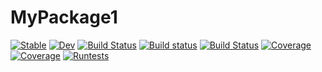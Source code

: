 # MyPackage1

[![Stable](https://img.shields.io/badge/docs-stable-blue.svg)](https://sandeshkatakam.github.io/MyPackage1.jl/stable)
[![Dev](https://img.shields.io/badge/docs-dev-blue.svg)](https://sandeshkatakam.github.io/MyPackage1.jl/dev)
[![Build Status](https://travis-ci.com/sandeshkatakam/MyPackage1.jl.svg?branch=master)](https://travis-ci.com/sandeshkatakam/MyPackage1.jl)
[![Build status](https://ci.appveyor.com/api/projects/status/rvegbaurw67ppytm?svg=true)](https://ci.appveyor.com/project/sandeshkatakam/mypackage1)
[![Build Status](https://api.cirrus-ci.com/github/sandeshkatakam/MyPackage1.jl.svg)](https://cirrus-ci.com/github/sandeshkatakam/MyPackage1.jl)
[![Coverage](https://codecov.io/gh/sandeshkatakam/MyPackage1.jl/branch/master/graph/badge.svg)](https://app.codecov.io/gh/sandeshkatakam/MyPackage1)
[![Coverage](https://coveralls.io/repos/github/sandeshkatakam/MyPackage1.jl/badge.svg?branch=master)](https://coveralls.io/github/sandeshkatakam/MyPackage1.jl?branch=master)
[![Runtests](https://github.com/sandeshkatakam/MyPackage1/actions/workflows/Runtests.yml/badge.svg)](https://github.com/sandeshkatakam/MyPackage1/actions/workflows/Runtests.yml)
